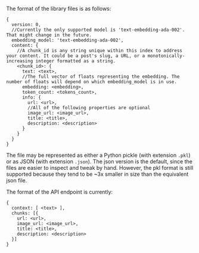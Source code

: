 The format of the library files is as follows:
```
{
  version: 0,
  //Currently the only supported model is 'text-embedding-ada-002'. That might change in the future.
  embedding_model: 'text-embedding-ada-002',
  content: {
    //A chunk_id is any string unique within this index to address your content. It could be a post's slug, a URL, or a monotonically-increasing integer formatted as a string.
    <chunk_id>: {
      text: <text>,
      //The full vector of floats representing the embedding. The number of floats will depend on which embedding_model is in use.
      embedding: <embedding>,
      token_count: <tokens_count>,
      info: {
        url: <url>,
        //All of the following properties are optional
        image_url: <image_url>,
        title: <title>,
        description: <description>
      }
    }
  }
}
```

The file may be represented as either a Python pickle (with extension `.pkl`) or as JSON (with extension `.json`). The json version is the default, since the files are easier to inspect and tweak by hand. However, the pkl format is still supported because they tend to be ~3x smaller in size than the equivalent json file.

The format of the API endpoint is currently:

```
{
  context: [ <text> ],
  chunks: [{
    url: <url>,
    image_url: <image_url>,
    title: <title>,
    description: <description>
  }]
}
```
